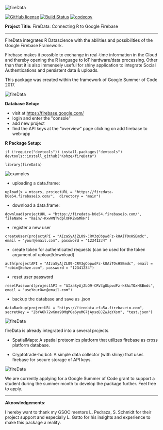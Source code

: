 ![fireData](http://frapbot.kohze.com/fireData/topImage6.jpg)

[![GitHub license](https://img.shields.io/badge/license-MIT-blue.svg)](https://raw.githubusercontent.com/Kohze/fireData/master/LICENSE.txt)
[![Build Status](https://travis-ci.org/Kohze/fireData.svg?branch=master)](https://travis-ci.org/Kohze/fireData)
[![codecov](https://codecov.io/gh/Kohze/fireData/branch/master/graph/badge.svg)](https://codecov.io/gh/Kohze/fireData)


**Project Title:** FireData: Connecting R to Google Firebase

--- 

FireData integrates R Datascience with the abilities and possibilities of the Google Firebase Framework.

Firebase makes it possible to exchange in real-time information in the Cloud and thereby opening the R language to IoT hardware/data processing. Other than that it is also immensely useful for shiny application to integrate Social Authentications and persistent data & uploads.

This package was created within the framework of Google Summer of Code 2017. 

![fireData](http://frapbot.kohze.com/fireData/setup2.jpg)

**Database Setup:**
- visit at https://firebase.google.com/
- login and enter the "console"
- add new project
- find the API keys at the "overview" page clicking on add firebase to web-app

**R Package Setup:**

```
if (!require("devtools")) install.packages("devtools")
devtools::install_github("Kohze/fireData")

library(fireData)
```

![examples](http://frapbot.kohze.com/fireData/examples2.jpg)

- uploading a data.frame:

```upload(x = mtcars, projectURL = "https://firedata-b0e54.firebaseio.com/",  directory = "main")```

- download a data.frame:

```download(projectURL = "https://firedata-b0e54.firebaseio.com/", fileName = "main/-KxwWNTVdplXFRZwGMkH")```

- register a new user

```createUser(projectAPI = "AIzaSyAjZLO9-CRV3gObpwdFz-k8AiTOxHSBmdc", email = "your@email.com", password = "12341234" )```

- create token for authenticated requests (can be used for the token argument of upload/download)

```auth(projectAPI = "AIzaSyAjZLO9-CRV3gObpwdFz-k8AiTOxHSBmdc", email = "robin@kohze.com", password = "12341234")```

- reset user password

```resetPassword(projectAPI = "AIzaSyAjZLO9-CRV3gObpwdFz-k8AiTOxHSBmdc", email = "useYourOwn@email.com")```

- backup the database and save as .json

```dataBackup(projectURL = "https://firedata-efa5a.firebaseio.com", secretKey = "2bYA6k72wKna90MqPGa6yuMG7jAysoDJZwJqYXsm", "test.json")```
        

![fireData](http://frapbot.kohze.com/fireData/related2.jpg)

fireData is already integrated into a several projects. 

- SpatialMaps: A spatial proteomics platform that utilizes firebase as cross platform database.

- Cryptotrade-hq bot: A simple data collector (with shiny) that uses firebase for secure storage of API keys.


![fireData](http://frapbot.kohze.com/fireData/development2.jpg)

We are currently applying for a Google Summer of Code grant to support a student during the summer month to develop the package further. Feel free to apply. 

---

**Aknowledgements:**

I hereby want to thank my GSOC mentors L. Pedraza, S. Schmidt for their project support and especially L. Gatto for his insights and experience to make this package a reality. 
